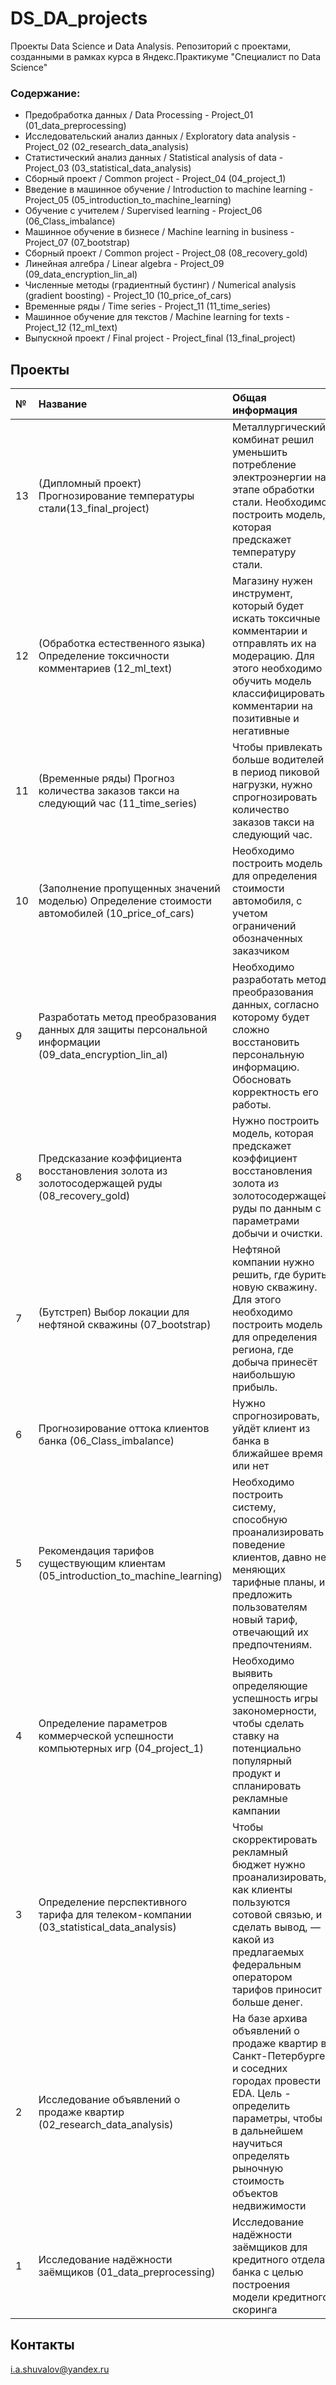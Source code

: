# DS_DA_projects

Проекты Data Science и Data Analysis.
Репозиторий с проектами, созданными в рамках курса в Яндекс.Практикуме "Специалист по Data Science"

### Содержание:

  - Предобработка данных / Data Processing - Project_01 (01_data_preprocessing)
  - Исследовательский анализ данных / Exploratory data analysis - Project_02 (02_research_data_analysis)
  - Статистический анализ данных / Statistical analysis of data - Project_03 (03_statistical_data_analysis)
  - Сборный проект / Common project - Project_04 (04_project_1)
  - Введение в машинное обучение / Introduction to machine learning  - Project_05 (05_introduction_to_machine_learning)
  - Обучение с учителем / Supervised learning  - Project_06 (06_Class_imbalance)
  - Машинное обучение в бизнесе / Machine learning in business  - Project_07 (07_bootstrap)
  - Сборный проект / Common project  - Project_08 (08_recovery_gold)
  - Линейная алгебра / Linear algebra  - Project_09 (09_data_encryption_lin_al)
  - Численные методы (градиентный бустинг) / Numerical analysis (gradient boosting)  - Project_10 (10_price_of_cars)
  - Временные ряды / Time series  - Project_11 (11_time_series)
  - Машинное обучение для текстов / Machine learning for texts  - Project_12 (12_ml_text)
  - Выпускной проект / Final project - Project_final (13_final_project)

## Проекты

|№| Название | Общая информация | Стек технологий |
|:---|:-------------------|:----------------------------------------------------------|:-----------:|
|13  |(Дипломный проект) Прогнозирование температуры стали(13_final_project)|Металлургический комбинат решил уменьшить потребление электроэнергии на этапе обработки стали. Необходимо построить модель, которая предскажет температуру стали.|`catboost` `LGBM` `sklearn` `matplotlib` `pandas` `numpy` `shap` `pipeline`|
|12  |(Обработка естественного языка) Определение токсичности комментариев (12_ml_text)|Магазину нужен инструмент, который будет искать токсичные комментарии и отправлять их на модерацию. Для этого необходимо обучить модель классифицировать комментарии на позитивные и негативные|`spacy` `pipeline` `pymystem3` `sklearn` `pandas` `numpy` `matplotlib` `plotly` `math`|
|11  |(Временные ряды) Прогноз количества заказов такси на следующий час (11_time_series)|Чтобы привлекать больше водителей в период пиковой нагрузки, нужно спрогнозировать количество заказов такси на следующий час.|`TimeSeriesSplit` `catboost` `lightgbm` `statsmodels` `sklearn` `pandas` `numpy` `pipeline` `matplotlib`  `time`|
|10  |(Заполнение пропущенных значений моделью) Определение стоимости автомобилей (10_price_of_cars)|Необходимо построить модель для определения стоимости автомобиля, с учетом ограничений обозначенных заказчиком|`catboost` `lightgbm` `sklearn` `pandas` `numpy` `matplotlib` `plotly` `math` `time`|
|9   |Разработать метод преобразования данных для защиты персональной информации (09_data_encryption_lin_al)|Необходимо разработать метод преобразования данных, согласно которому будет сложно восстановить персональную информацию. Обосновать корректность его работы.|`sklearn` `pandas` `numpy` |
|8   |Предсказание коэффициента восстановления золота из золотосодержащей руды (08_recovery_gold)|Нужно построить модель, которая предскажет коэффициент восстановления золота из золотосодержащей руды по данным с параметрами добычи и очистки.|`sklearn` `matplotlib` `plotly` `pandas` `numpy`|
|7   |(Бутстреп) Выбор локации для нефтяной скважины (07_bootstrap)|Нефтяной компании нужно решить, где бурить новую скважину. Для этого необходимо построить модель для определения региона, где добыча принесёт наибольшую прибыль.|`sklearn` `scipy` `matplotlib` `plotly` `pandas` `numpy`|
|6   |Прогнозирование оттока клиентов банка (06_Class_imbalance)|Нужно спрогнозировать, уйдёт клиент из банка в ближайшее время или нет|`sklearn` `pandas` `numpy` `matplotlib`|
|5   |Рекомендация тарифов существующим клиентам (05_introduction_to_machine_learning)|Необходимо построить систему, способную проанализировать поведение клиентов, давно не меняющих тарифные планы, и предложить пользователям новый тариф, отвечающий их предпочтениям.|`sklearn` `pandas`|
|4   |Определение параметров коммерческой успешности компьютерных игр (04_project_1)|Необходимо выявить определяющие успешность игры закономерности, чтобы сделать ставку на потенциально популярный продукт и спланировать рекламные кампании|`scipy` `matplotlib` `plotly` `pandas` `numpy` `math`|
|3   |Определение перспективного тарифа для телеком-компании (03_statistical_data_analysis)|Чтобы скорректировать рекламный бюджет нужно проанализировать, как клиенты пользуются сотовой связью, и сделать вывод, — какой из предлагаемых федеральным оператором тарифов приносит больше денег.|`scipy` `pandas` `numpy` `plotly` `math`|
|2   |Исследование объявлений о продаже квартир (02_research_data_analysis)|На базе архива объявлений о продаже квартир в Санкт-Петербурге и соседних городах провести EDA. Цель - определить параметры, чтобы в дальнейшем научиться определять рыночную стоимость объектов недвижимости|`matplotlib` `plotly` `pandas` `numpy` `math`|
|1   |Исследование надёжности заёмщиков (01_data_preprocessing)|Исследование надёжности заёмщиков для кредитного отдела банка с целью построения модели кредитного скоринга|`pymystem3` `pandas` `numpy` `collections` `math`|

## Контакты

i.a.shuvalov@yandex.ru
